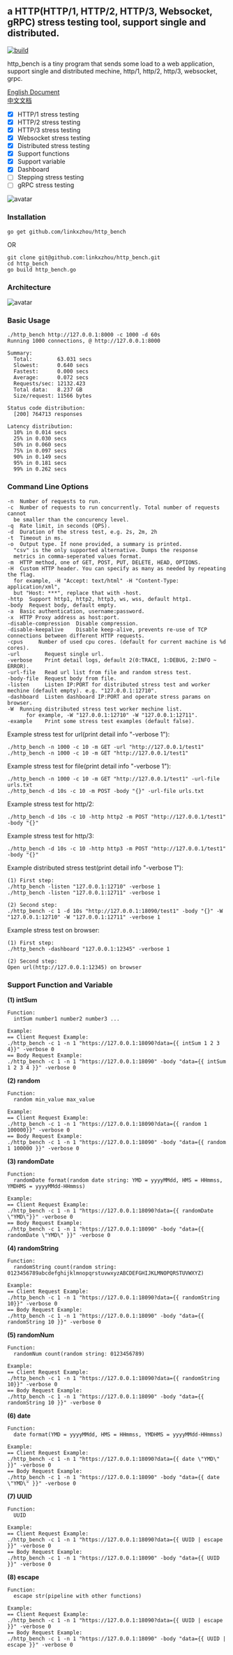 ## a HTTP(HTTP/1, HTTP/2, HTTP/3, Websocket, gRPC) stress testing tool, support single and distributed.

[![build](https://github.com/linkxzhou/http_bench/workflows/build.yml/badge.svg)](https://github.com/linkxzhou/http_bench/actions/workflows/build.yml)

http_bench is a tiny program that sends some load to a web application, support single and distributed mechine, http/1, http/2, http/3, websocket, grpc.

[English Document](https://github.com/linkxzhou/http_bench/blob/master/README.md)  
[中文文档](https://github.com/linkxzhou/http_bench/blob/master/README_CN.md)  

- [x] HTTP/1 stress testing
- [x] HTTP/2 stress testing
- [x] HTTP/3 stress testing
- [x] Websocket stress testing
- [x] Distributed stress testing
- [x] Support functions
- [x] Support variable 
- [x] Dashboard
- [ ] Stepping stress testing
- [ ] gRPC stress testing

![avatar](./demo.png)

### Installation

```
go get github.com/linkxzhou/http_bench
```
OR
```
git clone git@github.com:linkxzhou/http_bench.git
cd http_bench
go build http_bench.go
```

### Architecture
![avatar](./arch.png)

### Basic Usage

```
./http_bench http://127.0.0.1:8000 -c 1000 -d 60s
Running 1000 connections, @ http://127.0.0.1:8000

Summary:
  Total:        63.031 secs
  Slowest:      0.640 secs
  Fastest:      0.000 secs
  Average:      0.072 secs
  Requests/sec: 12132.423
  Total data:   8.237 GB
  Size/request: 11566 bytes

Status code distribution:
  [200] 764713 responses

Latency distribution:
  10% in 0.014 secs
  25% in 0.030 secs
  50% in 0.060 secs
  75% in 0.097 secs
  90% in 0.149 secs
  95% in 0.181 secs
  99% in 0.262 secs
```

### Command Line Options

```
-n  Number of requests to run.
-c  Number of requests to run concurrently. Total number of requests cannot
  be smaller than the concurency level.
-q  Rate limit, in seconds (QPS).
-d  Duration of the stress test, e.g. 2s, 2m, 2h
-t  Timeout in ms.
-o  Output type. If none provided, a summary is printed.
  "csv" is the only supported alternative. Dumps the response
  metrics in comma-seperated values format.
-m  HTTP method, one of GET, POST, PUT, DELETE, HEAD, OPTIONS.
-H  Custom HTTP header. You can specify as many as needed by repeating the flag.
  for example, -H "Accept: text/html" -H "Content-Type: application/xml", 
  but "Host: ***", replace that with -host.
-http  Support http1, http2, http3, ws, wss, default http1.
-body  Request body, default empty.
-a  Basic authentication, username:password.
-x  HTTP Proxy address as host:port.
-disable-compression  Disable compression.
-disable-keepalive    Disable keep-alive, prevents re-use of TCP connections between different HTTP requests.
-cpus     Number of used cpu cores. (default for current machine is %d cores).
-url 		Request single url.
-verbose 	Print detail logs, default 2(0:TRACE, 1:DEBUG, 2:INFO ~ ERROR).
-url-file 	Read url list from file and random stress test.
-body-file  Request body from file.
-listen 	Listen IP:PORT for distributed stress test and worker mechine (default empty). e.g. "127.0.0.1:12710".
-dashboard 	Listen dashboard IP:PORT and operate stress params on browser.
-W  Running distributed stress test worker mechine list.
      for example, -W "127.0.0.1:12710" -W "127.0.0.1:12711". 
-example 	Print some stress test examples (default false).
```

Example stress test for url(print detail info "-verbose 1"):
```
./http_bench -n 1000 -c 10 -m GET -url "http://127.0.0.1/test1"
./http_bench -n 1000 -c 10 -m GET "http://127.0.0.1/test1"
```

Example stress test for file(print detail info "-verbose 1"):
```
./http_bench -n 1000 -c 10 -m GET "http://127.0.0.1/test1" -url-file urls.txt
./http_bench -d 10s -c 10 -m POST -body "{}" -url-file urls.txt
```

Example stress test for http/2:
```
./http_bench -d 10s -c 10 -http http2 -m POST "http://127.0.0.1/test1" -body "{}"
```

Example stress test for http/3:
```
./http_bench -d 10s -c 10 -http http3 -m POST "http://127.0.0.1/test1" -body "{}"
```

Example distributed stress test(print detail info "-verbose 1"):
```
(1) First step:
./http_bench -listen "127.0.0.1:12710" -verbose 1
./http_bench -listen "127.0.0.1:12711" -verbose 1

(2) Second step:
./http_bench -c 1 -d 10s "http://127.0.0.1:18090/test1" -body "{}" -W "127.0.0.1:12710" -W "127.0.0.1:12711" -verbose 1
```

Example stress test on browser:
```
(1) First step:
./http_bench -dashboard "127.0.0.1:12345" -verbose 1

(2) Second step:
Open url(http://127.0.0.1:12345) on browser
```

### Support Function and Variable

**(1) intSum**  
```
Function: 
  intSum number1 number2 number3 ...

Example:  
== Client Request Example:
./http_bench -c 1 -n 1 "https://127.0.0.1:18090?data={{ intSum 1 2 3 4}}" -verbose 0
== Body Request Example:
./http_bench -c 1 -n 1 "https://127.0.0.1:18090" -body "data={{ intSum 1 2 3 4 }}" -verbose 0
```

**(2) random**  
```
Function: 
  random min_value max_value 

Example:  
== Client Request Example:
./http_bench -c 1 -n 1 "https://127.0.0.1:18090?data={{ random 1 100000}}" -verbose 0
== Body Request Example:
./http_bench -c 1 -n 1 "https://127.0.0.1:18090" -body "data={{ random 1 100000 }}" -verbose 0
```

**(3) randomDate**  
```
Function: 
  randomDate format(random date string: YMD = yyyyMMdd, HMS = HHmmss, YMDHMS = yyyyMMdd-HHmmss)

Example:  
== Client Request Example:
./http_bench -c 1 -n 1 "https://127.0.0.1:18090?data={{ randomDate \"YMD\"}}" -verbose 0
== Body Request Example:
./http_bench -c 1 -n 1 "https://127.0.0.1:18090" -body "data={{ randomDate \"YMD\" }}" -verbose 0
```

**(4) randomString**  
```
Function: 
  randomString count(random string: 0123456789abcdefghijklmnopqrstuvwxyzABCDEFGHIJKLMNOPQRSTUVWXYZ)

Example:  
== Client Request Example:
./http_bench -c 1 -n 1 "https://127.0.0.1:18090?data={{ randomString 10}}" -verbose 0
== Body Request Example:
./http_bench -c 1 -n 1 "https://127.0.0.1:18090" -body "data={{ randomString 10 }}" -verbose 0
```

**(5) randomNum**  
```
Function: 
  randomNum count(random string: 0123456789)

Example:  
== Client Request Example:
./http_bench -c 1 -n 1 "https://127.0.0.1:18090?data={{ randomString 10}}" -verbose 0
== Body Request Example:
./http_bench -c 1 -n 1 "https://127.0.0.1:18090" -body "data={{ randomString 10 }}" -verbose 0
```

**(6) date** 
```
Function: 
  date format(YMD = yyyyMMdd, HMS = HHmmss, YMDHMS = yyyyMMdd-HHmmss) 

Example:  
== Client Request Example:
./http_bench -c 1 -n 1 "https://127.0.0.1:18090?data={{ date \"YMD\" }}" -verbose 0
== Body Request Example:
./http_bench -c 1 -n 1 "https://127.0.0.1:18090" -body "data={{ date \"YMD\" }}" -verbose 0
```

**(7) UUID**  
```
Function: 
  UUID 

Example:  
== Client Request Example:
./http_bench -c 1 -n 1 "https://127.0.0.1:18090?data={{ UUID | escape }}" -verbose 0
== Body Request Example:
./http_bench -c 1 -n 1 "https://127.0.0.1:18090" -body "data={{ UUID }}" -verbose 0
```

**(8) escape**  
```
Function: 
  escape str(pipeline with other functions)

Example:  
== Client Request Example:
./http_bench -c 1 -n 1 "https://127.0.0.1:18090?data={{ UUID | escape }}" -verbose 0
== Body Request Example:
./http_bench -c 1 -n 1 "https://127.0.0.1:18090" -body "data={{ UUID | escape }}" -verbose 0
```